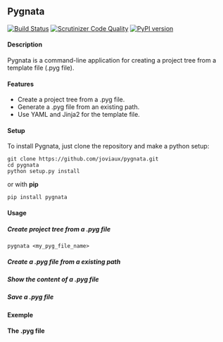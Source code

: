 ## Pygnata
[![Build Status](https://scrutinizer-ci.com/g/joviaux/pygnata/badges/build.png?b=master)](https://scrutinizer-ci.com/g/joviaux/pygnata/build-status/master)
[![Scrutinizer Code Quality](https://scrutinizer-ci.com/g/joviaux/pygnata/badges/quality-score.png?b=master)](https://scrutinizer-ci.com/g/joviaux/pygnata/?branch=master)
[![PyPI version](https://badge.fury.io/py/pygnata.svg)](http://badge.fury.io/py/pygnata)
#### Description
Pygnata is a command-line application for creating a project tree from a template file (.pyg file).
#### Features
 * Create a project tree from a .pyg file.
 * Generate a .pyg file from an existing path.
 * Use YAML and Jinja2 for the template file.

#### Setup 
To install Pygnata, just clone the repository and make a python setup:
```
git clone https://github.com/joviaux/pygnata.git
cd pygnata
python setup.py install
```

or with **pip**

```
pip install pygnata
```
#### Usage
##### Create project tree from a .pyg file
```
pygnata <my_pyg_file_name>
```
##### Create a .pyg file from a existing path

##### Show the content of a .pyg file

##### Save a .pyg file 

##### 

#### Exemple 

#### The .pyg file
